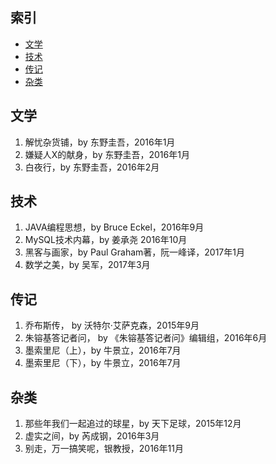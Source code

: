 ## 索引

- [文学](#文学)
- [技术](#技术)
- [传记](#传记)
- [杂类](#杂类)

## 文学

1. 解忧杂货铺，by 东野圭吾，2016年1月
1. 嫌疑人X的献身，by 东野圭吾，2016年1月
1. 白夜行，by 东野圭吾，2016年2月

## 技术

1. JAVA编程思想，by Bruce Eckel，2016年9月
1. MySQL技术内幕，by 姜承尧 2016年10月
1. 黑客与画家，by Paul Graham著，阮一峰译，2017年1月
1. 数学之美，by 吴军，2017年3月

## 传记

1. 乔布斯传， by 沃特尔·艾萨克森，2015年9月
1. 朱镕基答记者问， by 《朱镕基答记者问》编辑组，2016年6月
1. 墨索里尼（上），by 牛景立，2016年7月
1. 墨索里尼（下），by 牛景立，2016年7月

## 杂类

1. 那些年我们一起追过的球星，by 天下足球，2015年12月
1. 虚实之间，by 芮成钢，2016年3月
1. 别走，万一搞笑呢，银教授，2016年11月


